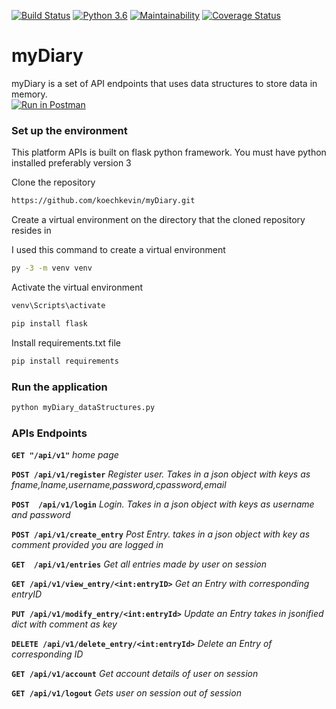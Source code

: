 [![Build Status](https://travis-ci.org/koechkevin/myDiary.svg?branch=challenge2)](https://travis-ci.org/koechkevin/myDiary)
[![Python 3.6](https://img.shields.io/badge/python-3.6-blue.svg)](https://www.python.org/downloads/release/python-360/)
[![Maintainability](https://api.codeclimate.com/v1/badges/184b7b2cf89a0111c784/maintainability)](https://codeclimate.com/github/koechkevin/myDiary/maintainability)
[![Coverage Status](https://coveralls.io/repos/github/koechkevin/myDiary/badge.svg?branch=challenge2)](https://coveralls.io/github/koechkevin/myDiary?branch=master)
# myDiary
myDiary is a set of API endpoints that uses data structures to store data in memory.<br/>
[![Run in Postman](https://run.pstmn.io/button.svg)](https://app.getpostman.com/run-collection/2e72df446f43c421121f) 

### Set up the environment
This platform APIs is built on flask python framework. You must have python installed preferably version 3

Clone the repository
```sh
https://github.com/koechkevin/myDiary.git
```

Create a virtual environment on the directory that the cloned repository resides in

I used this command to create a virtual environment

```sh
py -3 -m venv venv
```
Activate the virtual environment
```sh
venv\Scripts\activate
```
```sh
pip install flask
```
Install requirements.txt file

```sh
pip install requirements
```
### Run the application

```sh
python myDiary_dataStructures.py
```
### APIs Endpoints

**`GET "/api/v1"`** *home page*

**`POST /api/v1/register`**    *Register user. Takes in a json object with keys as fname,lname,username,password,cpassword,email*

**`POST  /api/v1/login`**  *Login. Takes in a json object with keys as username and password*

**`POST /api/v1/create_entry`** *Post Entry. takes in a json object with key as comment provided you are logged in*

**`GET  /api/v1/entries`** *Get all entries made by user on session*

**`GET /api/v1/view_entry/<int:entryID>`** *Get an Entry with corresponding entryID*

**`PUT /api/v1/modify_entry/<int:entryId>`** *Update an Entry takes in jsonified dict with comment as key*

**`DELETE /api/v1/delete_entry/<int:entryId>`** *Delete an Entry of corresponding ID*

**`GET /api/v1/account`** *Get account details of user on session*

**`GET /api/v1/logout`** *Gets user on session out of session*